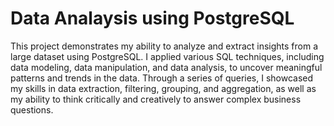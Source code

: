 # Data Analaysis using PostgreSQL
This project demonstrates my ability to analyze and extract insights from a large dataset using PostgreSQL. I applied various SQL techniques, including data modeling, data manipulation, and data analysis, to uncover meaningful patterns and trends in the data. Through a series of queries, I showcased my skills in data extraction, filtering, grouping, and aggregation, as well as my ability to think critically and creatively to answer complex business questions.
